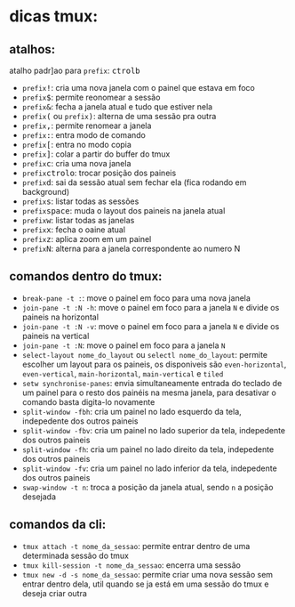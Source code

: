 dicas tmux:
=========

atalhos:
--------
atalho padr]ao para `prefix`: <kbd>ctrol</kbd><kbd>b</kbd>
* `prefix`<kbd>!</kbd>: cria uma nova janela com o painel que estava em foco
* `prefix`<kbd>$</kbd>: permite reonomear a sessão
* `prefix`<kbd>&</kbd>: fecha a janela atual e tudo que estiver nela
* `prefix`<kbd>(</kbd> ou `prefix`<kbd>)</kbd>: alterna de uma sessão pra outra
* `prefix`<kbd>,</kbd>: permite renomear a janela
* `prefix`<kbd>:</kbd>: entra modo de comando
* `prefix`<kbd>[</kbd>: entra no modo copia
* `prefix`<kbd>]</kbd>: colar a partir do buffer do tmux
* `prefix`<kbd>c</kbd>: cria uma nova janela
* `prefix`<kbd>ctrol</kbd><kbd>o</kbd>: trocar posição dos paineis
* `prefix`<kbd>d</kbd>: sai da sessão atual sem fechar ela (fica rodando em background)
* `prefix`<kbd>s</kbd>: listar todas as sessões
* `prefix`<kbd>space</kbd>: muda o layout dos paineis na janela atual
* `prefix`<kbd>w</kbd>: listar todas as janelas
* `prefix`<kbd>x</kbd>: fecha o oaine atual
* `prefix`<kbd>z</kbd>: aplica zoom em um painel
* `prefix`<kbd>N</kbd>: alterna para a janela correspondente ao numero N

comandos dentro do tmux:
------------------------
* `break-pane -t :`: move o painel em foco para uma nova janela
* `join-pane -t :N -h`: move o painel em foco para a janela `N` e divide os paineis na horizontal
* `join-pane -t :N -v`: move o painel em foco para a janela `N` e divide os paineis na vertical
* `join-pane -t :N`: move o painel em foco para a janela `N`
* `select-layout nome_do_layout` ou `selectl nome_do_layout`: permite escolher um layout para os paineis, os disponiveis são `even-horizontal`, `even-vertical`, `main-horizontal`, `main-vertical` e `tiled`
* `setw synchronise-panes`: envia simultaneamente entrada do teclado de um painel para o resto dos painéis na mesma janela, para desativar o comando basta digita-lo novamente
* `split-window -fbh`: cria um painel no lado esquerdo da tela, indepedente dos outros paineis
* `split-window -fbv`: cria um painel no lado superior da tela, indepedente dos outros paineis
* `split-window -fh`: cria um painel no lado direito da tela, indepedente dos outros paineis
* `split-window -fv`: cria um painel no lado inferior da tela, indepedente dos outros paineis
* `swap-window -t n`: troca a posição da janela atual, sendo `n` a posição desejada

comandos da cli:
----------------
* `tmux attach -t nome_da_sessao`: permite entrar dentro de uma determinada sessão do tmux
* `tmux kill-session -t nome_da_sessao`: encerra uma sessão
* `tmux new -d -s nome_da_sessao`: permite criar uma nova sessão sem entrar dentro dela, util quando se ja está em uma sessão do tmux e deseja criar outra
